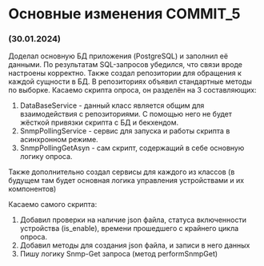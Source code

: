 # Основные изменения COMMIT_5

### (30.01.2024)

Доделал основную БД приложения (PostgreSQL) и заполнил её данными.
По результатам SQL-запросов убедился, что связи вроде настроены корректно.
Также создал репозитории для обращения к каждой сущности в БД.
В репозиториях объявил стандартные методы по выборке.
Касаемо скрипта опроса, он разделён на 3 составляющих:

1) DataBaseService - данный класс является общим для взаимодействия с репозиториями. С помощью него не будет жёсткой привязки скрипта с БД и бекхендом.
2) SnmpPollingService - сервис для запуска и работы скрипта в асинхронном режиме.
3) SnmpPollingGetAsyn - сам скрипт, содержащий в себе основную логику опроса.

Также дополнительно создал сервисы для каждого из классов (в будущем там будет основная логика управления устройствами и их компонентов)

Касаемо самого скрипта:

1) Добавил проверки на наличие json файла, статуса включенности устройства (is_enable), времени прошедшего с крайнего цикла опроса.
2) Добавил методы для создания json файла, и записи в него данных
3) Пишу логику Snmp-Get запроса (метод performSnmpGet)